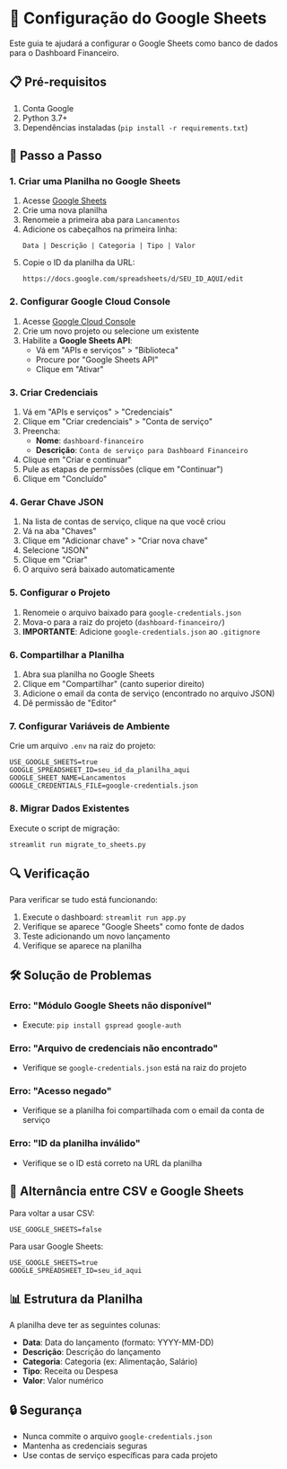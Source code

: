 # 🔧 Configuração do Google Sheets

Este guia te ajudará a configurar o Google Sheets como banco de dados para o Dashboard Financeiro.

## 📋 Pré-requisitos

1. Conta Google
2. Python 3.7+
3. Dependências instaladas (`pip install -r requirements.txt`)

## 🚀 Passo a Passo

### 1. Criar uma Planilha no Google Sheets

1. Acesse [Google Sheets](https://sheets.google.com)
2. Crie uma nova planilha
3. Renomeie a primeira aba para `Lancamentos`
4. Adicione os cabeçalhos na primeira linha:
   ```
   Data | Descrição | Categoria | Tipo | Valor
   ```
5. Copie o ID da planilha da URL:
   ```
   https://docs.google.com/spreadsheets/d/SEU_ID_AQUI/edit
   ```

### 2. Configurar Google Cloud Console

1. Acesse [Google Cloud Console](https://console.cloud.google.com)
2. Crie um novo projeto ou selecione um existente
3. Habilite a **Google Sheets API**:
   - Vá em "APIs e serviços" > "Biblioteca"
   - Procure por "Google Sheets API"
   - Clique em "Ativar"

### 3. Criar Credenciais

1. Vá em "APIs e serviços" > "Credenciais"
2. Clique em "Criar credenciais" > "Conta de serviço"
3. Preencha:
   - **Nome**: `dashboard-financeiro`
   - **Descrição**: `Conta de serviço para Dashboard Financeiro`
4. Clique em "Criar e continuar"
5. Pule as etapas de permissões (clique em "Continuar")
6. Clique em "Concluído"

### 4. Gerar Chave JSON

1. Na lista de contas de serviço, clique na que você criou
2. Vá na aba "Chaves"
3. Clique em "Adicionar chave" > "Criar nova chave"
4. Selecione "JSON"
5. Clique em "Criar"
6. O arquivo será baixado automaticamente

### 5. Configurar o Projeto

1. Renomeie o arquivo baixado para `google-credentials.json`
2. Mova-o para a raiz do projeto (`dashboard-financeiro/`)
3. **IMPORTANTE**: Adicione `google-credentials.json` ao `.gitignore`

### 6. Compartilhar a Planilha

1. Abra sua planilha no Google Sheets
2. Clique em "Compartilhar" (canto superior direito)
3. Adicione o email da conta de serviço (encontrado no arquivo JSON)
4. Dê permissão de "Editor"

### 7. Configurar Variáveis de Ambiente

Crie um arquivo `.env` na raiz do projeto:

```env
USE_GOOGLE_SHEETS=true
GOOGLE_SPREADSHEET_ID=seu_id_da_planilha_aqui
GOOGLE_SHEET_NAME=Lancamentos
GOOGLE_CREDENTIALS_FILE=google-credentials.json
```

### 8. Migrar Dados Existentes

Execute o script de migração:

```bash
streamlit run migrate_to_sheets.py
```

## 🔍 Verificação

Para verificar se tudo está funcionando:

1. Execute o dashboard: `streamlit run app.py`
2. Verifique se aparece "Google Sheets" como fonte de dados
3. Teste adicionando um novo lançamento
4. Verifique se aparece na planilha

## 🛠️ Solução de Problemas

### Erro: "Módulo Google Sheets não disponível"
- Execute: `pip install gspread google-auth`

### Erro: "Arquivo de credenciais não encontrado"
- Verifique se `google-credentials.json` está na raiz do projeto

### Erro: "Acesso negado"
- Verifique se a planilha foi compartilhada com o email da conta de serviço

### Erro: "ID da planilha inválido"
- Verifique se o ID está correto na URL da planilha

## 🔄 Alternância entre CSV e Google Sheets

Para voltar a usar CSV:
```env
USE_GOOGLE_SHEETS=false
```

Para usar Google Sheets:
```env
USE_GOOGLE_SHEETS=true
GOOGLE_SPREADSHEET_ID=seu_id_aqui
```

## 📊 Estrutura da Planilha

A planilha deve ter as seguintes colunas:
- **Data**: Data do lançamento (formato: YYYY-MM-DD)
- **Descrição**: Descrição do lançamento
- **Categoria**: Categoria (ex: Alimentação, Salário)
- **Tipo**: Receita ou Despesa
- **Valor**: Valor numérico

## 🔒 Segurança

- Nunca commite o arquivo `google-credentials.json`
- Mantenha as credenciais seguras
- Use contas de serviço específicas para cada projeto 